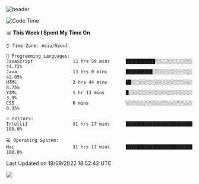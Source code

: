 ![header](https://capsule-render.vercel.app/api?type=Egg&color=timeAuto&height=300&section=header&text=PoPo&fontSize=90&animation=fadeIn)

  <!--START_SECTION:waka-->
![Code Time](http://img.shields.io/badge/Code%20Time-156%20hrs%2035%20mins-blue)

📊 **This Week I Spent My Time On** 

```text
⌚︎ Time Zone: Asia/Seoul

💬 Programming Languages: 
JavaScript               13 hrs 59 mins      ███████████░░░░░░░░░░░░░░   44.72% 
Java                     13 hrs 9 mins       ██████████░░░░░░░░░░░░░░░   42.05% 
HTML                     2 hrs 44 mins       ██░░░░░░░░░░░░░░░░░░░░░░░   8.75% 
YAML                     1 hr 13 mins        █░░░░░░░░░░░░░░░░░░░░░░░░   3.9% 
CSS                      6 mins              ░░░░░░░░░░░░░░░░░░░░░░░░░   0.35%

🔥 Editors: 
IntelliJ                 31 hrs 17 mins      █████████████████████████   100.0%

💻 Operating System: 
Mac                      31 hrs 17 mins      █████████████████████████   100.0%

```


 Last Updated on 19/09/2022 18:52:42 UTC
<!--END_SECTION:waka-->



<img src="https://capsule-render.vercel.app/api?type=Egg&color=timeAuto&height=300&section=footer&text=PoPo&fontSize=90&animation=fadeIn&reversal=true" />
